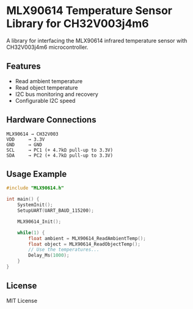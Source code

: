 # MLX90614 Temperature Sensor Library for CH32V003j4m6

A library for interfacing the MLX90614 infrared temperature sensor with CH32V003j4m6 microcontroller.

## Features
- Read ambient temperature
- Read object temperature
- I2C bus monitoring and recovery
- Configurable I2C speed

## Hardware Connections
```
MLX90614 → CH32V003
VDD     → 3.3V
GND     → GND
SCL     → PC1 (+ 4.7kΩ pull-up to 3.3V)
SDA     → PC2 (+ 4.7kΩ pull-up to 3.3V)
```

## Usage Example
```c
#include "MLX90614.h"

int main() {
    SystemInit();
    SetupUART(UART_BAUD_115200);

    MLX90614_Init();

    while(1) {
        float ambient = MLX90614_ReadAmbientTemp();
        float object = MLX90614_ReadObjectTemp();
        // Use the temperatures...
        Delay_Ms(1000);
    }
}
```

## License
MIT License

